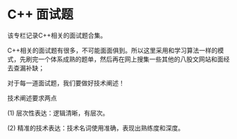 # C++ 面试题

该专栏记录C++相关的面试题合集。

C++相关的面试题有很多，不可能面面俱到。所以这里采用和学习算法一样的模式，先刷完一个体系成熟的题单，然后再在网上搜集一些其他的八股文网站和面经去查漏补缺；



对于每一道面试题，我们要做好技术阐述！

技术阐述要求两点

(1) 层次性表达：逻辑清晰，有层次。

(2) 精准的技术表达：技术名词使用准确，表现出熟练度和深度。
